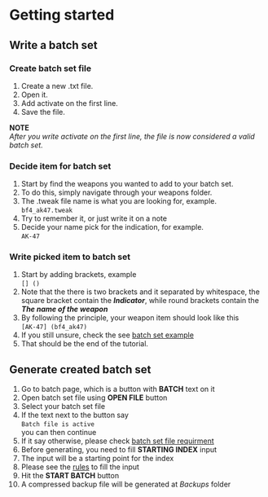 # Getting started
## Write a batch set
### Create batch set file
1. Create a new .txt file.
2. Open it.
3. Add activate on the first line.
4. Save the file.

**NOTE**\
*After you write activate on the first line, the file is now considered a valid batch set.*
### Decide item for batch set
1. Start by find the weapons you wanted to add to your batch set.
2. To do this, simply navigate through your weapons folder.
3. The .tweak file name is what you are looking for, example.\
   ```bf4_ak47.tweak```
4. Try to remember it, or just write it on a note
5. Decide your name pick for the indication, for example.\
   ```AK-47```
### Write picked item to batch set
1. Start by adding brackets, example\
   ```[] ()```
2. Note that the there is two brackets and it separated by whitespace, the square bracket contain the ***Indicator***, while round brackets contain the ***The name of the weapon***
3. By following the principle, your weapon item should look like this\
   ```[AK-47] (bf4_ak47)```
4. If you still unsure, check the see [batch set example](https://github.com/severusDude/BF2Dynamic-Indication-Generator/blob/master/batch/batch-test.txt)
5. That should be the end of the tutorial.

## Generate created batch set
1. Go to batch page, which is a button with **BATCH** text on it
2. Open batch set file using **OPEN FILE** button
3. Select your batch set file
4. If the text next to the button say\
   ```Batch file is active```\
   you can then continue
5. If it say otherwise, please check [batch set file requirment](https://github.com/severusDude/BF2Dynamic-Indication-Generator/blob/master/README_BATCH.md#create-batch-set-file)
6. Before generating, you need to fill **STARTING INDEX** input
7. The input will be a starting point for the index
8. Please see the [rules](https://github.com/severusDude/BF2Dynamic-Indication-Generator#weapon-index-fill) to fill the input
9. Hit the **START BATCH** button
10. A compressed backup file will be generated at *Backups* folder